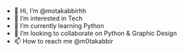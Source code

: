 - 👋 Hi, I’m @motakabbirhh
- 👀 I’m interested in Tech
- 🌱 I’m currently learning Python
- 💞️ I’m looking to collaborate on Python & Graphic Design
- 📫 How to reach me @m0takabbir

<!---
motakabbirhh/motakabbirhh is a ✨ special ✨ repository because its `README.md` (this file) appears on your GitHub profile.
You can click the Preview link to take a look at your changes.
--->
